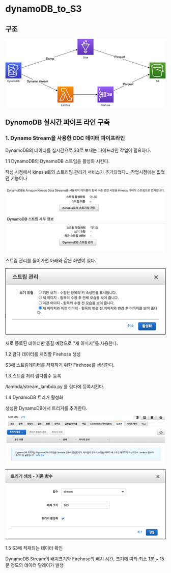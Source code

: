 # dynamoDB_to_S3

## 구조


![image/DynamoDB-to-s3.png](image/DynamoDB-to-s3.png)

## DynomoDB 실시간 파이프 라인 구축


### 1. Dynamo Stream을 사용한 CDC 데이터 파이프라인

DynamoDB의 데이터를 실시간으로 S3로 보내는 파이프라인 작업이 필요하다.

1.1 DynamoDB의 DynamoDB 스트임을 활성화 시킨다. 

작성 시점에서 kinesis로의 스트리밍 관리가 서비스가 추가되었다... 작업시점에는 없었던 기능이다

![image/_2021-03-04__9.43.10.png](image/_2021-03-04__9.43.10.png)

 스트림 관리를 들어가면 아래와 같은 화면이 있다.

![image/_2021-03-04__9.46.03.png](image/_2021-03-04__9.46.03.png)

새로 등록된 데이터만 옮길 예정으로 "새 이미지"를 사용한다.

1.2 람다 데이터를 처리할 Firehose 생성

S3에 스트림데이터를 적재하기 위한 Firehose를 생성한다.

1.3 스트림 처리 람다함수 등록

/lambda/stream_lambda.py 를 람다에 등록시킨다.

1.4 DynamoDB 트리거 활성화

생성한 DynamoDB에서 트리거를 추가한다.

![image/_2021-03-04__9.53.55.png](image/_2021-03-04__9.53.55.png)

![image/_2021-03-04__9.55.09.png](image/_2021-03-04__9.55.09.png)

1.5 S3에 적재되는 데이터 확인

DynamoDB Stream의 배치크기와 Firehose의 배치 시간, 크기에 따라 최소 1분 ~ 15분 정도의 데이터 딜레이가 발생